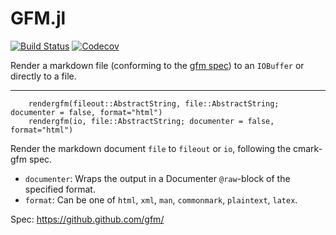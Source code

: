 # GFM.jl

[![Build Status](https://travis-ci.com/pfitzseb/GFM.jl.svg?branch=master)](https://travis-ci.com/pfitzseb/GFM.jl)
[![Codecov](https://codecov.io/gh/pfitzseb/GFM.jl/branch/master/graph/badge.svg)](https://codecov.io/gh/pfitzseb/GFM.jl)

Render a markdown file (conforming to the [gfm spec](https://github.github.com/gfm/)) to an `IOBuffer` or directly to a file.

---

```
    rendergfm(fileout::AbstractString, file::AbstractString; documenter = false, format="html")
    rendergfm(io, file::AbstractString; documenter = false, format="html")
```

Render the markdown document `file` to `fileout` or `io`, following the cmark-gfm spec.

- `documenter`: Wraps the output in a Documenter `@raw`-block of the specified format.
- `format`: Can be one of `html`, `xml`, `man`, `commonmark`, `plaintext`, `latex`.

Spec: https://github.github.com/gfm/
